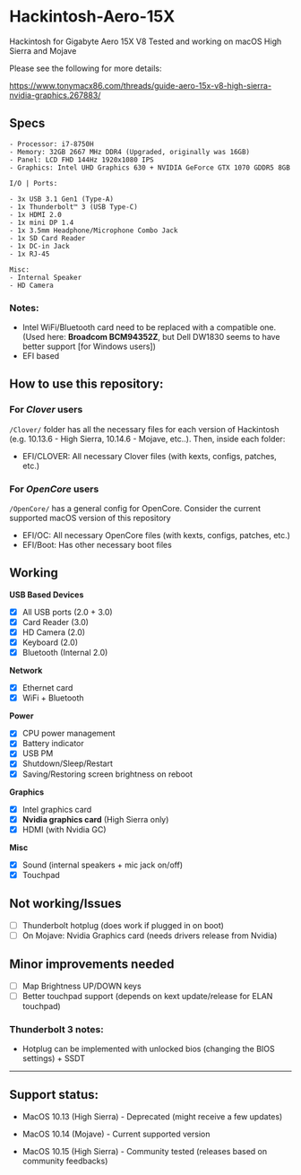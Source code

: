 # Hackintosh-Aero-15X
Hackintosh for Gigabyte Aero 15X V8
Tested and working on macOS High Sierra and Mojave

Please see the following for more details:

https://www.tonymacx86.com/threads/guide-aero-15x-v8-high-sierra-nvidia-graphics.267883/


## Specs

```
- Processor: i7-8750H
- Memory: 32GB 2667 MHz DDR4 (Upgraded, originally was 16GB)
- Panel: LCD FHD 144Hz 1920x1080 IPS
- Graphics: Intel UHD Graphics 630 + NVIDIA GeForce GTX 1070 GDDR5 8GB

I/O | Ports:

- 3x USB 3.1 Gen1 (Type-A)
- 1x Thunderbolt™ 3 (USB Type-C)
- 1x HDMI 2.0
- 1x mini DP 1.4
- 1x 3.5mm Headphone/Microphone Combo Jack
- 1x SD Card Reader
- 1x DC-in Jack
- 1x RJ-45

Misc:
- Internal Speaker
- HD Camera
```
### Notes:
- Intel WiFi/Bluetooth card need to be replaced with a compatible one. (Used here: **Broadcom BCM94352Z**, but Dell DW1830 seems to have better support [for Windows users])
- EFI based

## How to use this repository:

### For *Clover* users

`/Clover/` folder has all the necessary files for each version of Hackintosh (e.g. 10.13.6 - High Sierra, 10.14.6 - Mojave, etc..). Then, inside each folder:
- EFI/CLOVER: All necessary Clover files (with kexts, configs, patches, etc.)

### For *OpenCore* users

`/OpenCore/` has a general config for OpenCore. Consider the current supported macOS version of this repository
- EFI/OC: All necessary OpenCore files (with kexts, configs, patches, etc.)
- EFI/Boot: Has other necessary boot files

## Working

**USB Based Devices**
- [x] All USB ports (2.0 + 3.0)
- [x] Card Reader (3.0)
- [x] HD Camera (2.0)
- [x] Keyboard (2.0)
- [x] Bluetooth (Internal 2.0)

**Network**
- [x] Ethernet card
- [x] WiFi + Bluetooth

**Power**
- [x] CPU power management
- [x] Battery indicator
- [x] USB PM
- [x] Shutdown/Sleep/Restart
- [x] Saving/Restoring screen brightness on reboot

**Graphics**
- [x] Intel graphics card
- [x] **Nvidia graphics card** (High Sierra only)
- [x] HDMI (with Nvidia GC)

**Misc**
- [x] Sound (internal speakers + mic jack on/off)
- [x] Touchpad

## Not working/Issues
- [ ] Thunderbolt hotplug (does work if plugged in on boot)
- [ ] On Mojave: Nvidia Graphics card (needs drivers release from Nvidia)

## Minor improvements needed
- [ ] Map Brightness UP/DOWN keys
- [ ] Better touchpad support (depends on kext update/release for ELAN touchpad)

### Thunderbolt 3 notes:
- Hotplug can be implemented with unlocked bios (changing the BIOS settings) + SSDT

-----
## Support status:

- MacOS 10.13 (High Sierra) - Deprecated (might receive a few updates)

- MacOS 10.14 (Mojave) - Current supported version

- MacOS 10.15 (High Sierra) - Community tested (releases based on community feedbacks)